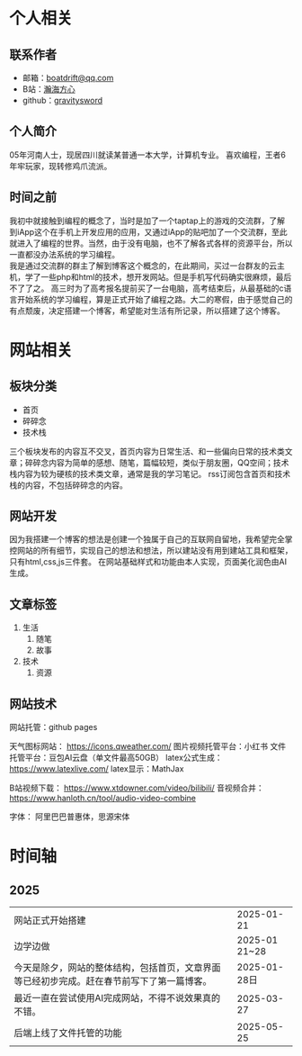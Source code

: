 <div style="display:none;" class="author">
{
    "title": "关于网站",
    "date" : "2025-02-23",
    "weather" : "sunny",
    "description": "欢迎来到 泛舟游客 的博客",
    "tag" : ["生活"]
}
</div>

# 个人相关

## 联系作者

- 邮箱：boatdrift@qq.com
- B站：<a href="https://space.bilibili.com/3546762656614479">瀚海方心</a>
- github：<a href="https://github.com/gravitysword">gravitysword</a>

## 个人简介

05年河南人士，现居四川就读某普通一本大学，计算机专业。
喜欢编程，王者6年牢玩家，现转修鸡爪流派。

## 时间之前

我初中就接触到编程的概念了，当时是加了一个taptap上的游戏的交流群，了解到iApp这个在手机上开发应用的应用，又通过iApp的贴吧加了一个交流群，至此就进入了编程的世界。当然，由于没有电脑，也不了解各式各样的资源平台，所以一直都没办法系统的学习编程。   
我是通过交流群的群主了解到博客这个概念的，在此期间，买过一台群友的云主机，学了一些php和html的技术，想开发网站。但是手机写代码确实很麻烦，最后不了了之。
高三时为了高考报名提前买了一台电脑，高考结束后，从最基础的c语言开始系统的学习编程，算是正式开始了编程之路。大二的寒假，由于感觉自己的有点颓废，决定搭建一个博客，希望能对生活有所记录，所以搭建了这个博客。

# 网站相关
## 板块分类
- 首页
- 碎碎念
- 技术栈

三个板块发布的内容互不交叉，首页内容为日常生活、和一些偏向日常的技术类文章；碎碎念内容为简单的感想、随笔，篇幅较短，类似于朋友圈，QQ空间；技术栈内容为较为硬核的技术类文章，通常是我的学习笔记。
rss订阅包含首页和技术栈的内容，不包括碎碎念的内容。

## 网站开发
因为我搭建一个博客的想法是创建一个独属于自己的互联网自留地，我希望完全掌控网站的所有细节，实现自己的想法和想法，所以建站没有用到建站工具和框架，只有html,css,js三件套。
在网站基础样式和功能由本人实现，页面美化润色由AI生成。

## 文章标签
1. 生活
    1. 随笔
    2. 故事
2. 技术
    1. 资源

## 网站技术

网站托管：github pages

天气图标网站： https://icons.qweather.com/
图片视频托管平台：小红书
文件托管平台：豆包AI云盘（单文件最高50GB）
latex公式生成：https://www.latexlive.com/
latex显示：MathJax

B站视频下载： https://www.xtdowner.com/video/bilibili/
音视频合并：https://www.hanloth.cn/tool/audio-video-combine

字体： 阿里巴巴普惠体，思源宋体


# 时间轴
## 2025 
|     |   |
|  ----  | ----  |
|网站正式开始搭建|2025-01-21|
|边学边做|2025-01 21~28|
|今天是除夕，网站的整体结构，包括首页，文章界面等已经初步完成。赶在春节前写下了第一篇博客。|2025-01-28日|
|最近一直在尝试使用AI完成网站，不得不说效果真的不错。|2025-03-27|
|后端上线了文件托管的功能|2025-05-25|




     
